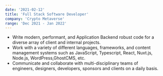 ```yaml
---
date: '2021-02-12'
title: 'Full Stack Software Developer'
company: 'Crypto Metaverse'
range: 'Dec 2021 - Jan 2022'
---
```


- Write modern, performant, and Application Backend robust code for a diverse array of client and internal projects.
- Work with a variety of different languages, frameworks, and content management systems such as JavaScript, Typescript, React, Nuxt.js, Node.js, WordPress,GhostCMS, etc. 
- Communicate and collaborate with multi-disciplinary teams of engineers, designers, developers, sponsors and clients on a daily basis.